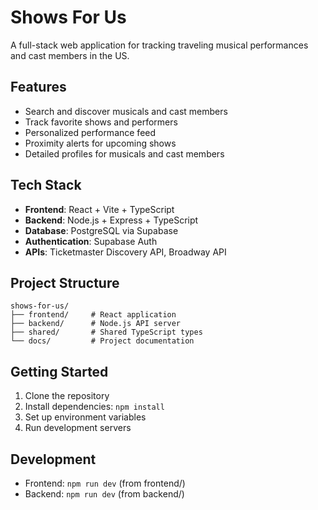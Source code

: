 # Shows For Us

A full-stack web application for tracking traveling musical performances and cast members in the US.

## Features
- Search and discover musicals and cast members
- Track favorite shows and performers
- Personalized performance feed
- Proximity alerts for upcoming shows
- Detailed profiles for musicals and cast members

## Tech Stack
- **Frontend**: React + Vite + TypeScript
- **Backend**: Node.js + Express + TypeScript
- **Database**: PostgreSQL via Supabase
- **Authentication**: Supabase Auth
- **APIs**: Ticketmaster Discovery API, Broadway API

## Project Structure
```
shows-for-us/
├── frontend/     # React application
├── backend/      # Node.js API server
├── shared/       # Shared TypeScript types
└── docs/         # Project documentation
```

## Getting Started
1. Clone the repository
2. Install dependencies: `npm install`
3. Set up environment variables
4. Run development servers

## Development
- Frontend: `npm run dev` (from frontend/)
- Backend: `npm run dev` (from backend/)